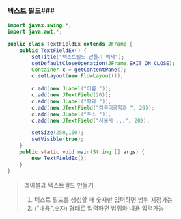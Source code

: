 ### 텍스트 필드###

~~~java
import javax.swing.*;
import java.awt.*;

public class TextFieldEx extends JFrame {
	public TextFieldEx() {
		setTitle("텍스트필드 만들기 예제");
		setDefaultCloseOperation(JFrame.EXIT_ON_CLOSE);
		Container c = getContentPane();
		c.setLayout(new FlowLayout());
		
		c.add(new JLabel("이름 "));
		c.add(new JTextField(20));
		c.add(new JLabel("학과 "));
		c.add(new JTextField("컴퓨터공학과 ", 20));
		c.add(new JLabel("주소 "));
		c.add(new JTextField("서울시 ...", 20));

		setSize(250,150);
		setVisible(true);
	}
	public static void main(String [] args) {
		new TextFieldEx();
	}
}

~~~



> 레이블과 텍스트필드 만들기
>
> 1. 텍스트 필드를 생성할 때 숫자만 입력하면 범위 지정가능
> 2. ("내용",숫자) 형태로 입력하면 범위와 내용 입력가능